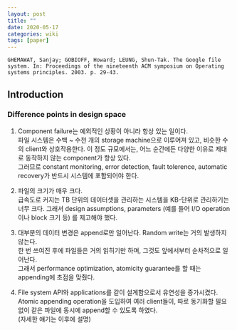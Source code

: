 ```yaml
---
layout: post
title: ""
date: 2020-05-17
categories: wiki
tags: [paper]
---
```


`GHEMAWAT, Sanjay; GOBIOFF, Howard; LEUNG, Shun-Tak. The Google file system. In: Proceedings of the nineteenth ACM symposium on Operating systems principles. 2003. p. 29-43.`

## Introduction

### Difference points in design space

  1. Component failure는 예외적인 상황이 아니라 항상 있는 일이다.  
    파일 시스템은 수백 ~ 수천 개의 storage machine으로 이루어져 있고, 비슷한 수의 client와 상호작용한다. 이 정도 규모에서는, 어느 순간에든 다양한 이유로 제대로 동작하지 않는 component가 항상 있다.  
    그러므로 constant monitoring, error detection, fault tolerence, automatic recovery가 반드시 시스템에 포함되어야 한다.

  2. 파일의 크기가 매우 크다.  
    급속도로 커지는 TB 단위의 데이터셋을 관리하는 시스템을 KB-단위로 관리하기는 너무 크다. 그래서 design assumptions, parameters (예를 들어 I/O operation이나 block 크기 등) 를 제고해야 했다.

  3. 대부분의 데이터 변경은 append로만 일어난다. Random write는 거의 발생하지 않는다.  
    한 번 쓰여진 후에 파일들은 거의 읽히기만 하며, 그것도 앞에서부터 순차적으로 일어난다.  
    그래서 performance optimization, atomicity guarantee를 할 때는 appending에 초점을 맞췄다.

  4. File system API와 applications를 같이 설계함으로서 유연성을 증가시켰다.  
    Atomic appending operation을 도입하여 여러 client들이, 따로 동기화할 필요 없이 같은 파일에 동시에 append할 수 있도록 하였다.  
    (자세한 얘기는 이후에 설명)
